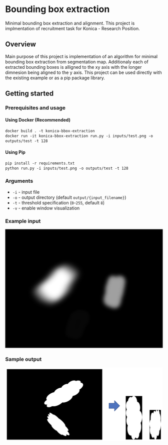 # Bounding box extraction
Minimal bounding box extraction and alignment. This project is implmentation of recruitment task for Konica - Research Position.

## Overview

Main purpose of this project is implementation of an algorithm for minimal bounding box extraction from segmentation map. Additionaly each of extracted bounding boxes is alligned to the xy axis with the longer dimnesion being aligned to the y axis. This project can be used directly with the existing example or as a pip package library.

## Getting started
### Prerequisites and usage
#### Using Docker (Recommended)
```
docker build . -t konica-bbox-extraction
docker run -it konica-bbox-extraction run.py -i inputs/test.png -o outputs/test -t 128
```

#### Using Pip
```
pip install -r requirements.txt
python run.py -i inputs/test.png -o outputs/test -t 128
```
### Arguments
- `-i` - input file
- `-o` - output directory (default `output/{input_filename}`)
- `-t` - threshold specification (`0`-`255`, default `8`)
- `-v` - enable window visualization


### Example input
![sample input](assignment/RS_homework_BB.png "Sample input")

### Sample output
![example output](assignment/sample_output.png "Example output")
